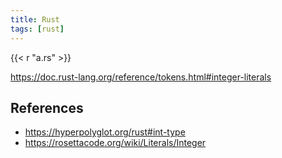```yaml
---
title: Rust
tags: [rust]
---
```


{{< r "a.rs" >}}

<https://doc.rust-lang.org/reference/tokens.html#integer-literals>

## References

- <https://hyperpolyglot.org/rust#int-type>
- <https://rosettacode.org/wiki/Literals/Integer>
